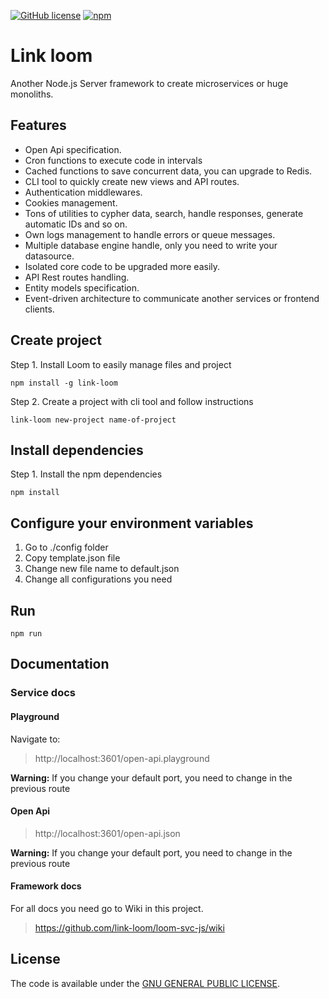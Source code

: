 [![GitHub license](https://img.shields.io/github/license/link-loom/loom-svc-js.svg)](https://github.com/link-loom/loom-svc-js/blob/master/LICENSE) 
[![npm](https://img.shields.io/npm/v/npm.svg)](https://www.npmjs.com/package/beat-cli)

# Link loom

Another Node.js Server framework to create microservices or huge monoliths.

## Features

* Open Api specification.
* Cron functions to execute code in intervals
* Cached functions to save concurrent data, you can upgrade to Redis.
* CLI tool to quickly create new views and API routes.
* Authentication middlewares.
* Cookies management.
* Tons of utilities to cypher data, search, handle responses, generate automatic IDs and so on.
* Own logs management to handle errors or queue messages.
* Multiple database engine handle, only you need to write your datasource.
* Isolated core code to be upgraded more easily.
* API Rest routes handling.
* Entity models specification.
* Event-driven architecture to communicate another services or frontend clients.

## Create project

Step 1. Install Loom to easily manage files and project

```shell
npm install -g link-loom
```

Step 2. Create a project with cli tool and follow instructions

```shell
link-loom new-project name-of-project
```

## Install dependencies

Step 1. Install the npm dependencies
```shell
npm install
```

## Configure your environment variables

1. Go to ./config folder
2. Copy template.json file
3. Change new file name to default.json
4. Change all configurations you need

## Run

```shell
npm run
```


## Documentation

### Service docs

#### Playground

Navigate to:

> http://localhost:3601/open-api.playground

**Warning:** If you change your default port, you need to change in the previous route

#### Open Api

> http://localhost:3601/open-api.json

**Warning:** If you change your default port, you need to change in the previous route

#### Framework docs

For all docs you need go to Wiki in this project.

> https://github.com/link-loom/loom-svc-js/wiki

## License

The code is available under the [GNU GENERAL PUBLIC LICENSE](LICENSE).
